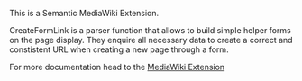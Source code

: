 This is a Semantic MediaWiki Extension.

CreateFormLink is a parser function that allows to build simple helper forms on the page display. They enquire all necessary data to create a correct and constistent URL when creating a new page through a form.

For more documentation head to the [MediaWiki Extension](https://www.mediawiki.org/wiki/Extension:CreateFormLink)
